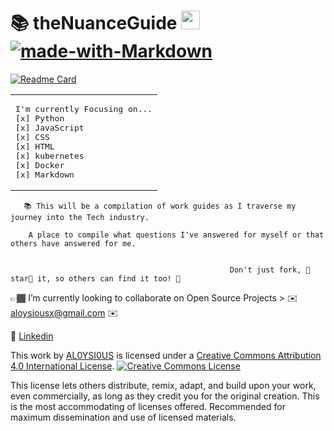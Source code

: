 # 📚 theNuanceGuide <img src="https://raw.githubusercontent.com/MartinHeinz/MartinHeinz/master/wave.gif" width="30px"> [![made-with-Markdown](https://img.shields.io/badge/Made%20with-Markdown-1f425f.svg)](http://commonmark.org)

[![Readme Card](https://github-readme-streak-stats.herokuapp.com/?user=AL0YSI0US&theme=buefy&hide_border=true)](https://github.com/AL0YSI0US/github-readme-streak-stats)

<table align="center"><tr><td>
<pre>
I'm currently Focusing on...
[x] Python 
[x] JavaScript 
[x] CSS
[x] HTML
[x] kubernetes
[x] Docker
[x] Markdown
</pre>
</td></tr></table> 


</code></pre>


       📚 This will be a compilation of work guides as I traverse my journey into the Tech industry. 
                  
        A place to compile what questions I've answered for myself or that others have answered for me.   
                  
                  
                                                     Don't just fork, 🌟star🌟 it, so others can find it too! 👀

</code></pre>

👉🏾 I’m currently looking to collaborate on Open Source Projects > ✉️ [aloysiousx@gmail.com](mailto:aloysiousx@gmail.com) ✉️ 

💼 [Linkedin](https://www.linkedin.com/in/a-todd-charliemike/)

This work by <a xmlns:cc="http://creativecommons.org/ns#" href="https://github.com/AL0YSI0US/" property="cc:attributionName" rel="cc:attributionURL">AL0YSI0US</a> is licensed under a <a rel="license" href="http://creativecommons.org/licenses/by/4.0/">Creative Commons Attribution 4.0 International License</a>. <a rel="license" href="http://creativecommons.org/licenses/by/4.0/"><img alt="Creative Commons License" style="border-width:0" src="https://i.creativecommons.org/l/by/4.0/88x31.png" /></a><br />

This license lets others distribute, remix, adapt, and build upon your work, even commercially, as long as they credit you for the original creation. This is the most accommodating of licenses offered. Recommended for maximum dissemination and use of licensed materials.


<!--

![Profile views](https://gpvc.arturio.dev/AL0YSI0US)

-->
